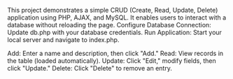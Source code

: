 This project demonstrates a simple CRUD (Create, Read, Update, Delete) application using PHP, AJAX, and MySQL. 
It enables users to interact with a database without reloading the page.
Configure Database Connection: Update db.php with your database credentials.
Run Application: Start your local server and navigate to index.php.

Add: Enter a name and description, then click "Add."
Read: View records in the table (loaded automatically).
Update: Click "Edit," modify fields, then click "Update."
Delete: Click "Delete" to remove an entry.

